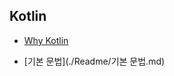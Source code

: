 Kotlin
-------------

* [Why Kotlin](./Readme/WhyKotlin.md)

* [기본 문법](./Readme/기본 문법.md)
      





